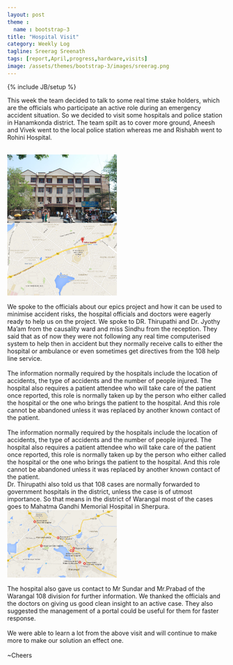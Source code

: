 ```yaml
---
layout: post
theme :
  name : bootstrap-3
title: "Hospital Visit"
category: Weekly Log
tagline: Sreerag Sreenath
tags: [report,April,progress,hardware,visits]
image: /assets/themes/bootstrap-3/images/sreerag.png
---
```

{% include JB/setup %}

This week the team decided to talk to some real time stake holders, which are the officials who participate an active role during an emergency accident situation. So we decided to visit some hospitals and police station in Hanamkonda district. The team spilt as to cover more ground, Aneesh and Vivek went to the local police station whereas me and Rishabh went to Rohini Hospital. 

<br>
<img align="center" src="/assets/themes/bootstrap-3/images/blog/rohini.jpg" style="width: 50%;">
<img align="center" src="/assets/themes/bootstrap-3/images/blog/Rohinihospital.PNG" style="width: 50%;">
<br>
<br>
We spoke to the officials about our epics project and how it can be used to minimise accident risks, the hospital officials and doctors were eagerly ready to help us on the project. We spoke to DR. Thirupathi and Dr. Jyothy Ma’am from the causality ward and miss Sindhu from the reception. They said that as of now they were not following any real time computerised system to help then in accident but they normally receive calls to either the hospital or ambulance or even sometimes get directives from the 108 help line service. 
<br>
<br>
The information normally required by the hospitals include the location of accidents, the type of accidents and the number of people injured. The hospital also requires a patient attendee who will take care of the patient once reported, this role is normally taken up by the person who either called the hospital or the one who brings the patient to the hospital. And this role cannot be abandoned unless it was replaced by another known contact of the patient.
<br>
<br>
The information normally required by the hospitals include the location of accidents, the type of accidents and the number of people injured. The hospital also requires a patient attendee who will take care of the patient once reported, this role is normally taken up by the person who either called the hospital or the one who brings the patient to the hospital. And this role cannot be abandoned unless it was replaced by another known contact of the patient.
<br>
Dr. Thirupathi also told us that 108 cases are normally forwarded to government hospitals in the district, unless the case is of utmost importance. So that means in the district of Warangal most of the cases goes to Mahatma Gandhi Memorial Hospital in Sherpura.
<br>
<img align="center" src="/assets/themes/bootstrap-3/images/blog/mghospital.PNG" style="width: 50%;">
<br>
<br>
The hospital also gave us contact to Mr Sundar and Mr.Prabad of the Warangal 108 division for further information. We thanked the officials and the doctors on giving us good clean insight to an active case. They also suggested the management of a portal could be useful for them for faster response.
<br>
<br>
We were able to learn a lot from the above visit and will continue to make more to make our solution an effect one. 
<br>
<br>
~Cheers